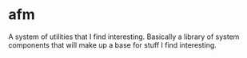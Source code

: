 # afm
A system of utilities that I find interesting.  Basically a library of system components that will make up a base for stuff I find interesting.
